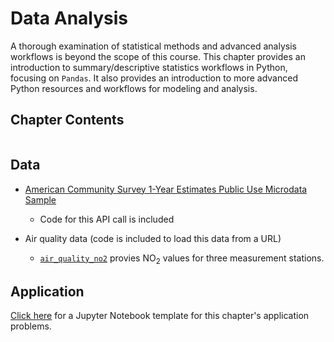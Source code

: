 # Data Analysis

A thorough examination of statistical methods and advanced analysis workflows is beyond the scope of this course. This chapter provides an introduction to summary/descriptive statistics workflows in Python, focusing on `Pandas`. It also provides an introduction to more advanced Python resources and workflows for modeling and analysis. 

## Chapter Contents

```{tableofcontents}
```

## Data

- [American Community Survey 1-Year Estimates Public Use Microdata Sample](https://www.census.gov/data/developers/data-sets/census-microdata-api.html)
  - Code for this API call is included
  
- Air quality data (code is included to load this data from a URL)
  * [`air_quality_no2`](https://raw.githubusercontent.com/kwaldenphd/elements-of-computing/main/book/data/ch7/air_quality_no2.csv) provies NO<sub>2</sub> values for three measurement stations.

## Application

[Click here](https://colab.research.google.com/drive/1VyH2LzZG6WFwWZD-TdCCCnPVPkowGFLT?usp=sharing) for a Jupyter Notebook template for this chapter's application problems.